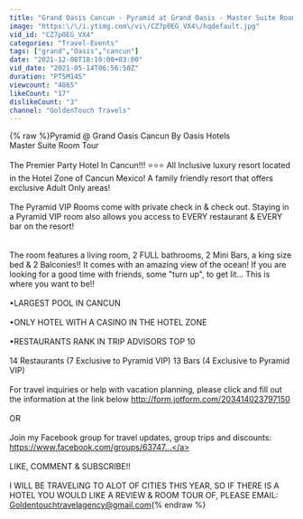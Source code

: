 ```yaml
---
title: "Grand Oasis Cancun - Pyramid at Grand Oasis - Master Suite Room Tour"
image: "https:\/\/i.ytimg.com\/vi\/CZ7p0EG_VX4\/hqdefault.jpg"
vid_id: "CZ7p0EG_VX4"
categories: "Travel-Events"
tags: ["grand","Oasis","cancun"]
date: "2021-12-08T18:10:00+03:00"
vid_date: "2021-05-14T06:56:50Z"
duration: "PT5M14S"
viewcount: "4865"
likeCount: "17"
dislikeCount: "3"
channel: "GoldenTouch Travels"
---
```

{% raw %}Pyramid @ Grand Oasis Cancun By Oasis Hotels<br />Master Suite Room Tour<br /><br />The Premier Party Hotel In Cancun!!! ⭐⭐⭐ All Inclusive luxury resort located in the Hotel Zone of Cancun Mexico! A family friendly resort that offers exclusive Adult Only areas!<br /><br />The Pyramid VIP Rooms come with private check in &amp; check out. Staying in a Pyramid VIP room also allows you access to EVERY restaurant &amp; EVERY bar on the resort!<br /><br /><br />The room features a living room, 2 FULL bathrooms, 2 Mini Bars, a king size bed &amp; 2 Balconies!! It comes with an amazing view of the ocean! If you are looking for a good time with friends, some &quot;turn up&quot;, to get lit... This is where you want to be!!<br /><br />•LARGEST POOL IN CANCUN<br /><br />•ONLY HOTEL WITH A CASINO IN THE HOTEL ZONE<br /><br />•RESTAURANTS RANK IN TRIP ADVISORS TOP 10<br /><br />14 Restaurants (7 Exclusive to Pyramid VIP)  13 Bars (4 Exclusive to Pyramid VIP)<br /> <br />For travel inquiries or help with vacation planning, please click and fill out the information at the link below <a rel="nofollow" target="blank" href="http://form.jotform.com/203414023797150​">http://form.jotform.com/203414023797150​</a><br /> <br />OR <br /><br />Join my Facebook group for travel updates, group trips and discounts: <a rel="nofollow" target="blank" href="https://www.facebook.com/groups/63747...">https://www.facebook.com/groups/63747...</a> <br /><br />LIKE, COMMENT &amp; SUBSCRIBE!! <br /><br />I WILL BE TRAVELING TO ALOT OF CITIES THIS YEAR, SO IF THERE IS A HOTEL YOU WOULD LIKE A REVIEW &amp; ROOM TOUR OF, PLEASE EMAIL: Goldentouchtravelagency@gmail.com{% endraw %}
